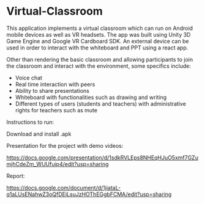 # Virtual-Classroom

This application implements a virtual classroom which can run on Android mobile devices as well as VR headsets. The app was built using Unity 3D Game Engine and Google VR Cardboard SDK. An external device can be used in order to interact with the whiteboard and PPT using a react app.
 
Other than rendering the basic classroom and allowing participants to join the classroom and interact with the environment, some specifics include: 
- Voice chat
- Real time interaction with peers
- Ability to share presentations
- Whiteboard with functionalities such as drawing and writing
- Different types of users (students and teachers) with administrative rights for teachers such as mute



Instructions to run:

Download and install .apk


Presentation for the project with demo videos:

https://docs.google.com/presentation/d/1sdkRVLEps8NHEqHJuO5xmf7GZumjhCdeZm_WUUfuip4/edit?usp=sharing


Report:

https://docs.google.com/document/d/1jiataL-q1aLUsENahwZ3oQfDEjLsuJzHOThEGgbFCMA/edit?usp=sharing
